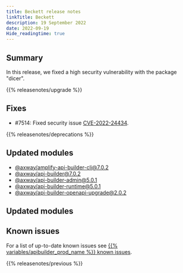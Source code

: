 ```yaml
---
title: Beckett release notes
linkTitle: Beckett
description: 19 September 2022
date: 2022-09-19
Hide_readingtime: true
---
```

## Summary
In this release, we fixed a high security vulnerability with the package "dicer".

{{% releasenotes/upgrade %}}

<!-- ## Breaking changes -->

<!-- ## Features -->

## Fixes
* #7514: Fixed security issue [CVE-2022-24434](https://nvd.nist.gov/vuln/detail/CVE-2022-24434).

{{% releasenotes/deprecations %}}

<!-- Regenerate modules/plugins with api-builder-tools generate-release-notes script -->
## Updated modules
* [@axway/amplify-api-builder-cli@7.0.2](https://www.npmjs.com/package/@axway/amplify-api-builder-cli/v/7.0.2)
* [@axway/api-builder@7.0.2](https://www.npmjs.com/package/@axway/api-builder/v/7.0.2)
* [@axway/api-builder-admin@5.0.1](https://www.npmjs.com/package/@axway/api-builder-admin/v/5.0.1)
* [@axway/api-builder-runtime@5.0.1](https://www.npmjs.com/package/@axway/api-builder-runtime/v/5.0.1)
* [@axway/api-builder-openapi-upgrade@2.0.2](https://www.npmjs.com/package/@axway/api-builder-openapi-upgrade/v/2.0.2)

## Updated modules

<!-- ## Updated plugins -->

## Known issues
For a list of up-to-date known issues see [{{% variables/apibuilder_prod_name %}} known issues](/docs/known_issues/).

{{% releasenotes/previous %}}
